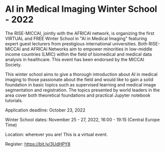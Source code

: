 # AI in Medical Imaging Winter School - 2022

The RISE-MICCAI, jointly with the AFRICAI network, is organizing the first VIRTUAL and FREE Winter School in "AI in Medical Imaging" featuring expert guest lecturers from prestigious international universities. Both RISE-MICCAI and AFRICAI Networks aim to empower minorities in low-middle income countries (LMIC) within the field of biomedical and medical data analysis in healthcare. This event has been endorsed by the MICCAI Society. 

This winter school aims to give a thorough introduction about AI in medical imaging to those passionate about the field and would like to gain a solid foundation in basic topics such as supervised learning and medical image segmentation and registration. The topics presented by world leaders in the area cover both theoretical foundations and practical Jupyter notebook tutorials.

Application deadline: October 23, 2022

Winter School dates: November 25 - 27, 2022, 16:00 - 19:15 (Central Europe Time)

Location: wherever you are! This is a virtual event.

Register: https://bit.ly/3UdHPY8
